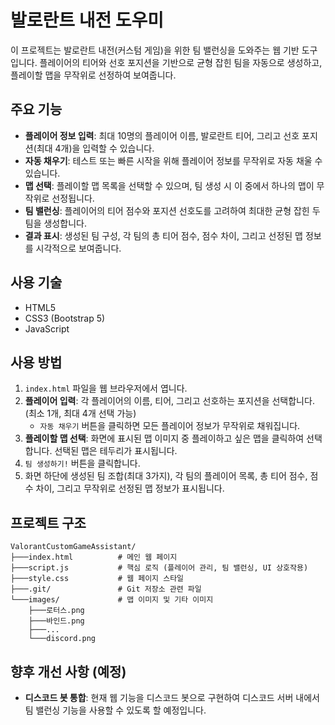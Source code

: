 # 발로란트 내전 도우미

이 프로젝트는 발로란트 내전(커스텀 게임)을 위한 팀 밸런싱을 도와주는 웹 기반 도구입니다. 플레이어의 티어와 선호 포지션을 기반으로 균형 잡힌 팀을 자동으로 생성하고, 플레이할 맵을 무작위로 선정하여 보여줍니다.

## 주요 기능

*   **플레이어 정보 입력**: 최대 10명의 플레이어 이름, 발로란트 티어, 그리고 선호 포지션(최대 4개)을 입력할 수 있습니다.
*   **자동 채우기**: 테스트 또는 빠른 시작을 위해 플레이어 정보를 무작위로 자동 채울 수 있습니다.
*   **맵 선택**: 플레이할 맵 목록을 선택할 수 있으며, 팀 생성 시 이 중에서 하나의 맵이 무작위로 선정됩니다.
*   **팀 밸런싱**: 플레이어의 티어 점수와 포지션 선호도를 고려하여 최대한 균형 잡힌 두 팀을 생성합니다.
*   **결과 표시**: 생성된 팀 구성, 각 팀의 총 티어 점수, 점수 차이, 그리고 선정된 맵 정보를 시각적으로 보여줍니다.

## 사용 기술

*   HTML5
*   CSS3 (Bootstrap 5)
*   JavaScript

## 사용 방법

1.  `index.html` 파일을 웹 브라우저에서 엽니다.
2.  **플레이어 입력**: 각 플레이어의 이름, 티어, 그리고 선호하는 포지션을 선택합니다. (최소 1개, 최대 4개 선택 가능)
    *   `자동 채우기` 버튼을 클릭하면 모든 플레이어 정보가 무작위로 채워집니다.
3.  **플레이할 맵 선택**: 화면에 표시된 맵 이미지 중 플레이하고 싶은 맵을 클릭하여 선택합니다. 선택된 맵은 테두리가 표시됩니다.
4.  `팀 생성하기!` 버튼을 클릭합니다.
5.  화면 하단에 생성된 팀 조합(최대 3가지), 각 팀의 플레이어 목록, 총 티어 점수, 점수 차이, 그리고 무작위로 선정된 맵 정보가 표시됩니다.

## 프로젝트 구조

```
ValorantCustomGameAssistant/
├───index.html          # 메인 웹 페이지
├───script.js           # 핵심 로직 (플레이어 관리, 팀 밸런싱, UI 상호작용)
├───style.css           # 웹 페이지 스타일
├───.git/               # Git 저장소 관련 파일
└───images/             # 맵 이미지 및 기타 이미지
    ├───로터스.png
    ├───바인드.png
    ├───...
    └───discord.png
```

## 향후 개선 사항 (예정)

*   **디스코드 봇 통합**: 현재 웹 기능을 디스코드 봇으로 구현하여 디스코드 서버 내에서 팀 밸런싱 기능을 사용할 수 있도록 할 예정입니다.
